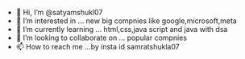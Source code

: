 - 👋 Hi, I’m @satyamshukl07
- 👀 I’m interested in ... new big compnies like google,microsoft,meta
- 🌱 I’m currently learning ... html,css,java script and java with dsa
- 💞️ I’m looking to collaborate on ... popular compnies
- 📫 How to reach me ...by insta id samratshukla07

<!---
satyamshukl07/satyamshukl07 is a ✨ special ✨ repository because its `README.md` (this file) appears on your GitHub profile.
You can click the Preview link to take a look at your changes.
--->
